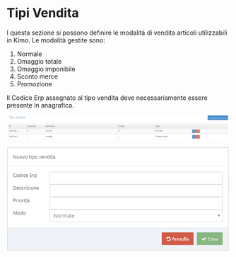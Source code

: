# Tipi Vendita

I questa sezione si possono definire le modalità di vendita articoli utilizzabili in Kimo. Le modalità gestite sono: 

1. Normale
2. Omaggio totale
3. Omaggio imponibile
4. Sconto merce
5. Promozione

Il Codice Erp assegnato al tipo vendita deve necessariamente essere presente in anagrafica.

![Elenco tipi vendita](../../.gitbook/assets/image%20%2838%29.png)

![Form inserimento nuovo tipo vendita](../../.gitbook/assets/image%20%2825%29.png)



